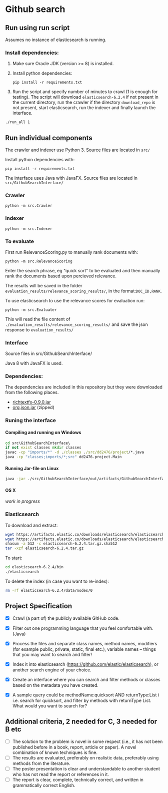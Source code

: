 # Github search

## Run using run script
Assumes no instance of elasticsearch is running.

### Install dependencies:
1. Make sure Oracle JDK (version >= 8) is installed.
2. Install python dependencies:

    `pip install -r requirements.txt`
3. Run the script and specify number of minutes to crawl (1 is enough for testing). The script will download `elasticsearch-6.2.4` if not present in the current directory, run the crawler if the directory `download_repo` is not present, start elasticsearch, run the indexer and finally launch the interface.
```bash
./run_all 1
```

## Run individual components
The crawler and indexer use Python 3. Source files are located in `src/`

Install python dependencies with:

`pip install -r requirements.txt`

The interface uses Java with JavaFX. Source files are located in `src/GithubSearchInterface/`

### Crawler
`python -m src.Crawler`

### Indexer
`python -m src.Indexer`

### To evaluate
First run RelevanceScoring.py to manually rank documents with:

`python -m src.RelevanceScoring`

Enter the search phrase, eg "quick sort" to be evaluated and then manually rank the documents based upon percieved relevance. 

The results will be saved in the folder `evaluation_results/relevance_scoring_results/`, in the format:`DOC_ID,RANK`. 

To use elasticsearch to use the relevance scores for evaluation run:

`python -m src.Evaluater`

This will read the file content of `./evaluation_results/relevance_scoring_results/` and save the json response to `evaluation_results/`

### Interface
Source files in src/GithubSearchInterface/

Java 8 with JavaFX is used.

### Dependencies:
The dependencies are included in this repository but they were downloaded from the following places.

- [richtextfx-0.9.0.jar](https://github.com/TomasMikula/RichTextFX/releases/download/v0.9.0/richtextfx-0.9.0.jar)
- [org.json.jar](http://www.java2s.com/Code/JarDownload/org.json/org.json.jar.zip) (zipped)

### Runing the interface
#### Compiling and running on Windows
```bat
cd src\GithubSearchInterface\
if not exist classes mkdir classes
javac -cp "imports/*" -d ./classes ./src/dd2476/project/*.java
java -cp "classes;imports/*;src" dd2476.project.Main
```
#### Running Jar-file on Linux
```bash
java -jar ./src/GithubSearchInterface/out/artifacts/GithubSearchInterface/GithubSearchInterface.jar
```

#### OS X
*work in progress*

### Elasticsearch
To download and extract:
```bash
wget https://artifacts.elastic.co/downloads/elasticsearch/elasticsearch-6.2.4.tar.gz
wget https://artifacts.elastic.co/downloads/elasticsearch/elasticsearch-6.2.4.tar.gz.sha512
shasum -a 512 -c elasticsearch-6.2.4.tar.gz.sha512 
tar -xzf elasticsearch-6.2.4.tar.gz
```
To start:
```bash
cd elasticsearch-6.2.4/bin
./elasticsearch
```
To delete the index (in case you want to re-index):
```bash
rm -rf elasticsearch-6.2.4/data/nodes/0
```

## Project Specification

- [x] Crawl (a part of) the publicly available GitHub code.
- [x] Filter out one programming language that you feel comfortable with. (Java)
- [x] Process the files and separate class names, method names, modifiers (for example public, private, static, final etc.), variable names – things that you may want to search and filter!
- [x] Index it into elasticsearch (https://github.com/elastic/elasticsearch), or another search engine of your choice.
- [x] Create an interface where you can search and filter methods or classes based on the metadata you have created.
- [x] A sample query could be methodName:quicksort AND returnType:List<Number> i i.e. search for quicksort, and filter by methods with returnType List. What would you want to search for?


## Additional criteria, 2 needed for C, 3 needed for B etc

- [ ] The solution to the problem is novel in some respect (i.e., it has not been published before in a book, report, article or paper). A novel combination of known techniques is fine.
- [ ] The results are evaluated, preferably on realistic data, preferably using methods from the literature.
- [ ] The poster presentation is clear and understandable to another student who has not read the report or references in it.
- [ ] The report is clear, complete, technically correct, and written in grammatically correct English.
